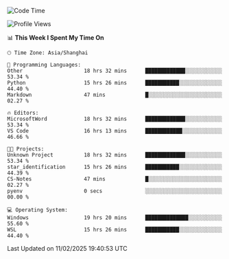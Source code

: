 <!--START_SECTION:waka-->
![Code Time](http://img.shields.io/badge/Code%20Time-2%2C270%20hrs%2041%20mins-blue)

![Profile Views](http://img.shields.io/badge/Profile%20Views-4-blue)

📊 **This Week I Spent My Time On** 

```text
🕑︎ Time Zone: Asia/Shanghai

💬 Programming Languages: 
Other                    18 hrs 32 mins      █████████████░░░░░░░░░░░░   53.34 % 
Python                   15 hrs 26 mins      ███████████░░░░░░░░░░░░░░   44.40 % 
Markdown                 47 mins             █░░░░░░░░░░░░░░░░░░░░░░░░   02.27 % 

🔥 Editors: 
MicrosoftWord            18 hrs 32 mins      █████████████░░░░░░░░░░░░   53.34 % 
VS Code                  16 hrs 13 mins      ████████████░░░░░░░░░░░░░   46.66 % 

🐱‍💻 Projects: 
Unknown Project          18 hrs 32 mins      █████████████░░░░░░░░░░░░   53.34 % 
star_identification      15 hrs 26 mins      ███████████░░░░░░░░░░░░░░   44.39 % 
CS-Notes                 47 mins             █░░░░░░░░░░░░░░░░░░░░░░░░   02.27 % 
pyenv                    0 secs              ░░░░░░░░░░░░░░░░░░░░░░░░░   00.00 % 

💻 Operating System: 
Windows                  19 hrs 20 mins      ██████████████░░░░░░░░░░░   55.60 % 
WSL                      15 hrs 26 mins      ███████████░░░░░░░░░░░░░░   44.40 % 
```


 Last Updated on 11/02/2025 19:40:53 UTC
<!--END_SECTION:waka-->
